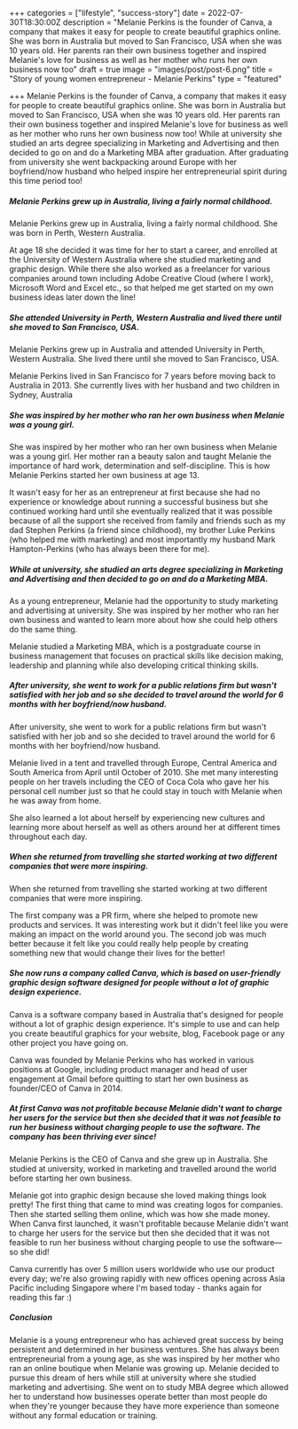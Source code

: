 +++
categories = ["lifestyle", "success-story"]
date = 2022-07-30T18:30:00Z
description = "Melanie Perkins is the founder of Canva, a company that makes it easy for people to create beautiful graphics online. She was born in Australia but moved to San Francisco, USA when she was 10 years old. Her parents ran their own business together and inspired Melanie's love for business as well as her mother who runs her own business now too"
draft = true
image = "images/post/post-6.png"
title = "Story of young women entrepreneur - Melanie Perkins"
type = "featured"

+++
Melanie Perkins is the founder of Canva, a company that makes it easy for people to create beautiful graphics online. She was born in Australia but moved to San Francisco, USA when she was 10 years old. Her parents ran their own business together and inspired Melanie's love for business as well as her mother who runs her own business now too! While at university she studied an arts degree specializing in Marketing and Advertising and then decided to go on and do a Marketing MBA after graduation. After graduating from university she went backpacking around Europe with her boyfriend/now husband who helped inspire her entrepreneurial spirit during this time period too!

##### Melanie Perkins grew up in Australia, living a fairly normal childhood.

Melanie Perkins grew up in Australia, living a fairly normal childhood. She was born in Perth, Western Australia.

At age 18 she decided it was time for her to start a career, and enrolled at the University of Western Australia where she studied marketing and graphic design. While there she also worked as a freelancer for various companies around town including Adobe Creative Cloud (where I work), Microsoft Word and Excel etc., so that helped me get started on my own business ideas later down the line!

##### She attended University in Perth, Western Australia and lived there until she moved to San Francisco, USA.

Melanie Perkins grew up in Australia and attended University in Perth, Western Australia. She lived there until she moved to San Francisco, USA.

Melanie Perkins lived in San Francisco for 7 years before moving back to Australia in 2013. She currently lives with her husband and two children in Sydney, Australia

##### She was inspired by her mother who ran her own business when Melanie was a young girl.

She was inspired by her mother who ran her own business when Melanie was a young girl. Her mother ran a beauty salon and taught Melanie the importance of hard work, determination and self-discipline. This is how Melanie Perkins started her own business at age 13.

It wasn't easy for her as an entrepreneur at first because she had no experience or knowledge about running a successful business but she continued working hard until she eventually realized that it was possible because of all the support she received from family and friends such as my dad Stephen Perkins (a friend since childhood), my brother Luke Perkins (who helped me with marketing) and most importantly my husband Mark Hampton-Perkins (who has always been there for me).

##### While at university, she studied an arts degree specializing in Marketing and Advertising and then decided to go on and do a Marketing MBA.

As a young entrepreneur, Melanie had the opportunity to study marketing and advertising at university. She was inspired by her mother who ran her own business and wanted to learn more about how she could help others do the same thing.

Melanie studied a Marketing MBA, which is a postgraduate course in business management that focuses on practical skills like decision making, leadership and planning while also developing critical thinking skills.

##### After university, she went to work for a public relations firm but wasn't satisfied with her job and so she decided to travel around the world for 6 months with her boyfriend/now husband.

After university, she went to work for a public relations firm but wasn't satisfied with her job and so she decided to travel around the world for 6 months with her boyfriend/now husband.

Melanie lived in a tent and travelled through Europe, Central America and South America from April until October of 2010. She met many interesting people on her travels including the CEO of Coca Cola who gave her his personal cell number just so that he could stay in touch with Melanie when he was away from home.

She also learned a lot about herself by experiencing new cultures and learning more about herself as well as others around her at different times throughout each day.

##### When she returned from travelling she started working at two different companies that were more inspiring.

When she returned from travelling she started working at two different companies that were more inspiring.

The first company was a PR firm, where she helped to promote new products and services. It was interesting work but it didn't feel like you were making an impact on the world around you. The second job was much better because it felt like you could really help people by creating something new that would change their lives for the better!

##### She now runs a company called Canva, which is based on user-friendly graphic design software designed for people without a lot of graphic design experience.

Canva is a software company based in Australia that's designed for people without a lot of graphic design experience. It's simple to use and can help you create beautiful graphics for your website, blog, Facebook page or any other project you have going on.

Canva was founded by Melanie Perkins who has worked in various positions at Google, including product manager and head of user engagement at Gmail before quitting to start her own business as founder/CEO of Canva in 2014.

##### At first Canva was not profitable because Melanie didn't want to charge her users for the service but then she decided that it was not feasible to run her business without charging people to use the software. The company has been thriving ever since!

Melanie Perkins is the CEO of Canva and she grew up in Australia. She studied at university, worked in marketing and travelled around the world before starting her own business.

Melanie got into graphic design because she loved making things look pretty! The first thing that came to mind was creating logos for companies. Then she started selling them online, which was how she made money. When Canva first launched, it wasn't profitable because Melanie didn't want to charge her users for the service but then she decided that it was not feasible to run her business without charging people to use the software—so she did!

Canva currently has over 5 million users worldwide who use our product every day; we're also growing rapidly with new offices opening across Asia Pacific including Singapore where I'm based today - thanks again for reading this far :)

##### Conclusion

Melanie is a young entrepreneur who has achieved great success by being persistent and determined in her business ventures. She has always been entrepreneurial from a young age, as she was inspired by her mother who ran an online boutique when Melanie was growing up. Melanie decided to pursue this dream of hers while still at university where she studied marketing and advertising. She went on to study MBA degree which allowed her to understand how businesses operate better than most people do when they're younger because they have more experience than someone without any formal education or training.